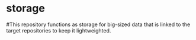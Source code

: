 # storage

#This repository functions as storage for big-sized data that is linked to the target repositories to keep it lightweighted.
